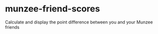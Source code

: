 # munzee-friend-scores
Calculate and display the point difference between you and your Munzee friends
